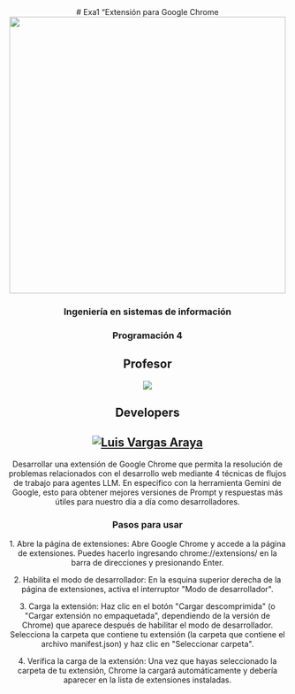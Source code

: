 <section align="center">
# Exa1 “Extensión para Google Chrome
<img src="https://mikeguzman.github.io/EIF201-Progra-I/resources/una_logo.jpeg"  width="500"/>

<h3>Ingeniería en sistemas de información</h3>
<h3>Programación 4</h3>
<h2>Profesor</h2>

<a href="https://github.com/RubenMoraVargas"> 
  <img src="https://img.shields.io/badge/RubenMoraVargas-red?style=for-the-badge&logo=codeigniter&logoColor=black&label=Ruben%20Mora%20Vargas&labelColor=white">
  </a>

<h2> Developers </h2>

## [![Luis Vargas Araya](https://img.shields.io/badge/Luvara-blue?style=for-the-badge&logo=html5&logoColor=black&label=Luis%20Vargas%20Araya&labelColor=white)](https://github.com/Luvara)

<p>
Desarrollar una extensión de Google Chrome que permita la resolución de problemas relacionados con el desarrollo web mediante 4 técnicas de flujos de trabajo para agentes LLM.
En específico con la herramienta Gemini de Google, esto para obtener mejores versiones de Prompt  y respuestas más útiles para nuestro día a día como desarrolladores.
</p>

<h3>Pasos para usar</h3>

<p>
1. Abre la página de extensiones:
Abre Google Chrome y accede a la página de extensiones. Puedes hacerlo ingresando chrome://extensions/ en la barra de direcciones y presionando Enter.
</p>

<p>
2. Habilita el modo de desarrollador:
En la esquina superior derecha de la página de extensiones, activa el interruptor "Modo de desarrollador".
</p>

<p>
3. Carga la extensión:
Haz clic en el botón "Cargar descomprimida" (o "Cargar extensión no empaquetada", dependiendo de la versión de Chrome) que aparece después de habilitar el modo de desarrollador.
Selecciona la carpeta que contiene tu extensión (la carpeta que contiene el archivo manifest.json) y haz clic en "Seleccionar carpeta".
</p>

<p>
4. Verifica la carga de la extensión:
Una vez que hayas seleccionado la carpeta de tu extensión, Chrome la cargará automáticamente y debería aparecer en la lista de extensiones instaladas.
</p>
</section>
